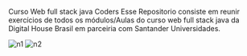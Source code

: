 Curso Web full stack java Coders
Esse Repositorio consiste em reunir exercícios de todos os módulos/Aulas do curso web full stack java da Digital House Brasil em parceiria com Santander Universidades.

![n1](https://user-images.githubusercontent.com/5350571/88495853-9aa60300-cf91-11ea-99a1-89cb6845e6cb.png)
![n2](https://user-images.githubusercontent.com/5350571/88495858-9c6fc680-cf91-11ea-8a52-89ab530c7b37.png)
